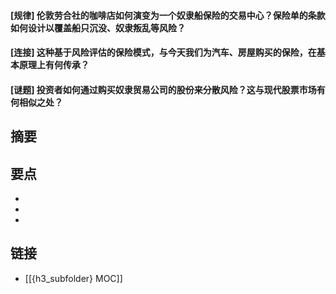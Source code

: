 #### [规律] 伦敦劳合社的咖啡店如何演变为一个奴隶船保险的交易中心？保险单的条款如何设计以覆盖船只沉没、奴隶叛乱等风险？


#### [连接] 这种基于风险评估的保险模式，与今天我们为汽车、房屋购买的保险，在基本原理上有何传承？


#### [谜题] 投资者如何通过购买奴隶贸易公司的股份来分散风险？这与现代股票市场有何相似之处？


## 摘要


## 要点

- 
- 
- 

## 链接

- [[{h3_subfolder} MOC]]
